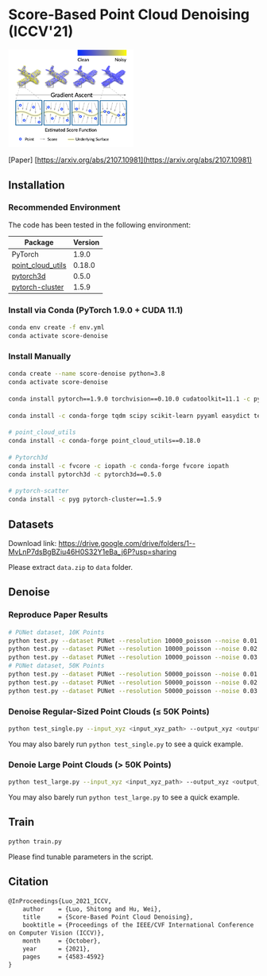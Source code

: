 # Score-Based Point Cloud Denoising (ICCV'21)
<img src="teaser.png" alt="teaser" width="50%" />

[Paper] [https://arxiv.org/abs/2107.10981](https://arxiv.org/abs/2107.10981)

## Installation

### Recommended Environment

The code has been tested in the following environment:

| Package                                                      | Version |
| ------------------------------------------------------------ | ------- |
| PyTorch                                                      | 1.9.0   |
| [point_cloud_utils](https://github.com/fwilliams/point-cloud-utils) | 0.18.0  |
| [pytorch3d](https://github.com/facebookresearch/pytorch3d)   | 0.5.0   |
| [pytorch-cluster](https://github.com/rusty1s/pytorch_cluster) | 1.5.9   |

### Install via Conda (PyTorch 1.9.0 + CUDA 11.1)

```bash
conda env create -f env.yml
conda activate score-denoise
```

### Install Manually

```bash
conda create --name score-denoise python=3.8
conda activate score-denoise

conda install pytorch==1.9.0 torchvision==0.10.0 cudatoolkit=11.1 -c pytorch -c nvidia

conda install -c conda-forge tqdm scipy scikit-learn pyyaml easydict tensorboard pandas

# point_cloud_utils
conda install -c conda-forge point_cloud_utils==0.18.0

# Pytorch3d
conda install -c fvcore -c iopath -c conda-forge fvcore iopath
conda install pytorch3d -c pytorch3d==0.5.0

# pytorch-scatter
conda install -c pyg pytorch-cluster==1.5.9
```

## Datasets

Download link: https://drive.google.com/drive/folders/1--MvLnP7dsBgBZiu46H0S32Y1eBa_j6P?usp=sharing

Please extract `data.zip` to `data` folder.

## Denoise

### Reproduce Paper Results

```bash
# PUNet dataset, 10K Points
python test.py --dataset PUNet --resolution 10000_poisson --noise 0.01
python test.py --dataset PUNet --resolution 10000_poisson --noise 0.02
python test.py --dataset PUNet --resolution 10000_poisson --noise 0.03
# PUNet dataset, 50K Points
python test.py --dataset PUNet --resolution 50000_poisson --noise 0.01
python test.py --dataset PUNet --resolution 50000_poisson --noise 0.02
python test.py --dataset PUNet --resolution 50000_poisson --noise 0.03
```

### Denoise Regular-Sized Point Clouds (≤ 50K Points)

```bash
python test_single.py --input_xyz <input_xyz_path> --output_xyz <output_xyz_path>
```

You may also barely run `python test_single.py` to see a quick example.

### Denoie Large Point Clouds (> 50K Points)

```bash
python test_large.py --input_xyz <input_xyz_path> --output_xyz <output_xyz_path>
```

You may also barely run `python test_large.py` to see a quick example.

## Train

```bash
python train.py
```

Please find tunable parameters in the script.

## Citation

```
@InProceedings{Luo_2021_ICCV,
    author    = {Luo, Shitong and Hu, Wei},
    title     = {Score-Based Point Cloud Denoising},
    booktitle = {Proceedings of the IEEE/CVF International Conference on Computer Vision (ICCV)},
    month     = {October},
    year      = {2021},
    pages     = {4583-4592}
}
```





